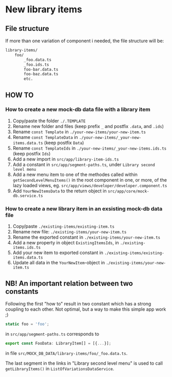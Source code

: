 # New library items

## File structure

If more than one variation of component i needed, the file structure will be:

```bash
library-items/
    foo/
        _foo.data.ts
        _foo.ids.ts
        foo-bar.data.ts
        foo-baz.data.ts
        etc.
```

## HOW TO

### How to create a new mock-db data file with a library item

1. Copy/paste the folder `./.TEMPLATE`
2. Rename new folder and files (keep prefix `_` and postfix `.data`, and `.ids`)
3. Rename `const Template` in `./your-new-items/your-new-item.ts`
4. Rename `const TemplateData` in `./your-new-items/_your-new-items.data.ts` (keep postfix `Data`)
5. Rename `const TemplateIds` in `./your-new-items/_your-new-items.ids.ts` (keep postfix `Ids`)
6. Add a new import in `src/app/library-item-ids.ts`
7. Add a constant in `src/app/segment-paths.ts`, under `Library second level menu`
8. Add a new menu item to one of the methodes called within `getSecondLevelMenuItems()` in the root component in one, or more, of the lazy loaded views, eg. `src/app/views/developer/developer.component.ts`
9. Add `YourNewItemsData` to the return object in `src/app/core/mock-db.service.ts`

### How to create a new library item in an exsisting mock-db data file

1. Copy/paste `./existing-items/existing-item.ts`
2. Rename new file: `./existing-items/your-new-item.ts`
3. Rename the exported constant in `./existing-items/your-new-item.ts`
4. Add a new property in object `ExistingItemsIds`, in `./existing-items.ids.ts`
5. Add your new item to exported constant in `./existing-items/existing-items.data.ts`
6. Update all data in the `YourNewItem`-object in `./existing-items/your-new-item.ts`

## NB! An important relation between two constants

Following the first "how to" result in two constant which has a strong coupling to each other. Not optimal, but a way to make this simple app work ;)

```ts
static foo = 'foo';
```

in `src/app/segment-paths.ts` corresponds to

```ts
export const FooData: LibraryItem[] = [{...}];
```

in file `src/MOCK_DB_DATA/library-items/foo/_foo.data.ts`.

The last segment in the links in "Library second level menu" is used to call `getLibraryItems()` in `ListOfVariationsDataService`.
